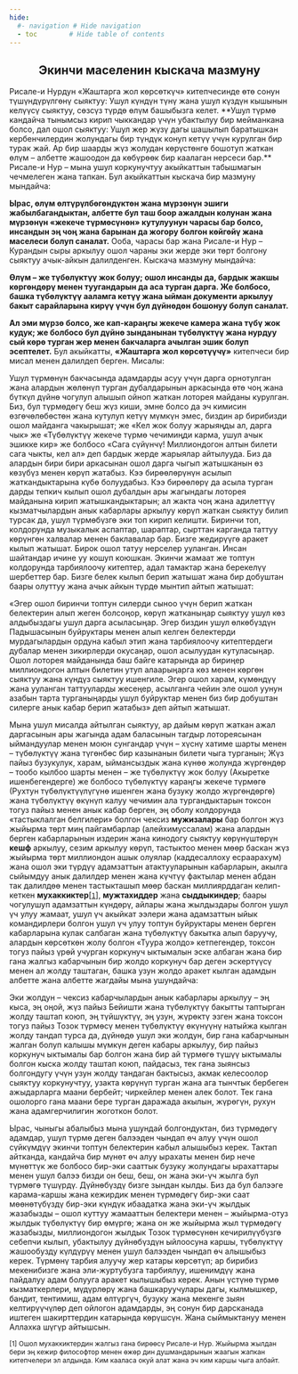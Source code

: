 ```yaml
---
hide:
  #- navigation # Hide navigation
  - toc        # Hide table of contents
---
```

<style>
    .t_center {
        text-align:center;
    }
</style>

<h2 class="t_center">Экинчи маселенин кыскача мазмуну</h2>
Рисале-и Нурдун «Жаштарга жол көрсөткүч» китепчесинде өтө сонун түшүндүрүлгөнү сыяктуу: Ушул күндүн түнү жана ушул күздүн кышынын келүүсү сыяктуу, сөзсүз түрдө өлүм башыбызга келет. **Ушул түрмө кандайча тынымсыз кирип чыккандар үчүн убактылуу бир мейманкана болсо, дал ошол сыяктуу: Ушул жер жүзү дагы шашылып баратышкан кербенчилердин жолундагы бир түндүк конуп кетүү үчүн курулган бир турак жай. Ар бир шаарды жүз жолудан көрүстөнгө бошотуп жаткан өлүм – албетте жашоодон да көбүрөөк бир каалаган нерсеси бар.** Рисале-и Нур – мына ушул коркунучтуу акыйкаттын табышмагын чечмелеген жана тапкан. Бул акыйкаттын кыскача бир мазмуну мындайча:

**Ырас, өлүм өлтүрүлбөгөндүктөн жана мүрзөнүн эшиги жабылбагандыктан, албетте бул таш боор ажалдын колунан жана мүрзөнүн «жекече түрмөсүнөн» кутулуунун чарасы бар болсо, инсандын эң чоң жана барынан да жогору болгон көйгөйү жана маселеси болуп саналат.** Ооба, чарасы бар жана Рисале-и Нур – Курандын сыры аркылуу ошол чараны эки жерде эки төрт болгону сыяктуу ачык-айкын далилденген. Кыскача мазмуну мындайча:   

**Өлүм – же түбөлүктүү жок болуу; ошол инсанды да, бардык жакшы көргөндөрү менен туугандарын да аса турган дарга. Же болбосо, башка түбөлүктүү ааламга кетүү жана ыйман документи аркылуу бакыт сарайларына кирүү үчүн бул дүйнөдөн бошонуу болуп саналат.**

**Ал эми мүрзө болсо, же кап-караңгы жекече камера жана түбү жок кудук; же болбосо бул дүйнө зынданынан түбөлүктүү жана нурдуу сый көрө турган жер менен бакчаларга ачылган эшик болуп эсептелет.** Бул акыйкатты, **«Жаштарга жол көрсөтүүчү»** китепчеси бир мисал менен далилдеп берген. Мисалы:

Ушул түрмөнүн бакчасында адамдарды асуу үчүн дарга орнотулган жана алардын жөлөнүп турган дубалдарынын аркасында өтө чоң жана бүткүл дүйнө чогулуп алышып ойноп жаткан лоторея майданы курулган. Биз, бул түрмөдөгү беш жүз киши, эмне болсо да эч кимисин өзгөчөлөбөстөн жана кутулуп кетүү мүмкүн эмес, биздин ар бирибизди ошол майданга чакырышат; же «Кел жок болуу жарыяңды ал, дарга чык» же «Түбөлүктүү жекече түрмө чечимиңди карма, ушул ачык эшикке кир» же болбосо «Сага сүйүнчү! Миллиондогон алтын билети сага чыкты, кел ал» деп бардык жерде жарыялар айтылууда. Биз да алардын бири бири аркасынан ошол дарга чыгып жатышканын өз көзүбүз менен көрүп жатабыз. Кээ бирөөлөрүнүн асылып жаткандыктарына күбө болуудабыз. Кээ бирөөлөрү да асыла турган дарды тепкич кылып ошол дубалдын ары жагындагы лоторея майданына кирип жатышкандыктарын; ал жакта чоң жана адилеттүү кызматчылардын анык кабарлары аркылуу көрүп жаткан сыяктуу билип турсак да, ушул түрмөбүзгө эки топ кирип келишти. Биринчи топ, колдорунда музыкалык аспаптар, шараптар, сырттан карганда таттуу көрүнгөн халвалар менен баклавалар бар. Бизге жедирүүгө аракет кылып жатышат. Бирок ошол татуу нерселер ууланган. Инсан шайтандар ичине уу кошуп коюшкан. Экинчи жамаат же топтун колдорунда тарбиялоочу китептер, адал тамактар жана берекелүү шербеттер бар. Бизге белек кылып берип жатышат жана бир добуштан баары олуттуу жана ачык айкын түрдө мынтип айтып жатышат:

«Эгер ошол биринчи топтун силерди сыноо үчүн берип жаткан белектерин алып жеген болсоңор, көрүп жатканыңар сыяктуу ушул көз алдыбыздагы ушул дарга асыласыңар. Эгер биздин ушул өлкөбүздүн Падышасынын буйруктары менен алып келген белектерди мурдагылардын ордуна кабыл этип жана тарбиялоочу китептердеги дубалар менен зикирлерди окусаңар, ошол асылуудан кутуласыңар. Ошол лоторея майданында баш байге катарында ар бириңер миллиондогон алтын билетин утуп алаарыңарга көз менен көргөн сыяктуу жана күндүз сыяктуу ишенгиле. Эгер ошол харам, күмөндүү жана ууланган таттууларды жесеңер, асылганга чейин эле ошол уунун азабын тарта турганыңарды ушул буйруктар менен биз бир добуштан силерге анык кабар берип жатабыз» деп айтып жатышат.

Мына ушул мисалда айтылган сыяктуу, ар дайым көрүп жаткан ажал даргасынын ары жагында адам баласынын тагдыр лотореясынан ыймандуулар менен моюн сунгандар үчүн – хүснү хатиме шарты менен – түбөлүктүү жана түгөнбөс бир казынанын билети чыга турганын; Жүз пайыз бузукулук, харам, ыймансыздык жана күнөө жолунда жүргөндөр – тообо кылбоо шарты менен – же түбөлүктүү жок болуу (Акыретке ишенбегендерге) же болбосо түбөлүктүү караңгы жекече түрмөгө (Рухтун түбөлүктүүлүгүнө ишенген жана бузуку жолдо жүргөндөргө) жана түбөлүктүү өкүнүп калуу чечимин ала тургандыктарын токсон тогуз пайыз менен анык кабар берген, эң оболу колдорунда «тастыклалган белгилери» болгон чексиз **мужизалары** бар болгон жүз жыйырма төрт миң пайгамбарлар (алейхимуссалам) жана алардын берген кабарларынын издерин жана кинодогу сыяктуу көрүнүштөрүн **кешф** аркылуу, сезим аркылуу көрүп, тастыктоо менен мөөр баскан жүз жыйырма төрт миллиондон ашык олуялар (каддесаллоху есраарахум) жана ошол эки түрдүү адамзаттын атактууларынын кабарларын, акылга сыйымдуу анык далилдер менен жана күчтүү фактылар менен абдан так далилдөө менен тастыкташып мөөр баскан миллиярддаган келип-кеткен **мухаккиктер**[[`1`](#quote1)], **мужтахиддер** жана **сыддыкиндер**; баары чогулушуп адамзаттын күндөрү, айлары жана жылдыздары болгон ушул үч улуу жамаат, ушул үч акыйкат ээлери жана адамзаттын ыйык командирлери болгон ушул үч улуу топтун буйруктары менен берген кабарларына кулак салбаган жана түбөлүктүү бакытка алып баруучу, алардын көрсөткөн жолу болгон «Туура жолдо» кетпегендер, токсон тогуз пайыз үрөй учурган коркунуч ыктымалын эске албаган жана бир гана жалгыз кабарчынын бир жолдо коркунуч бар деген эскертүүсү менен ал жолду таштаган, башка узун жолдо аракет кылган адамдын албетте жана албетте жагдайы мына ушундайча:

Эки жолдун – чексиз кабарчылардын анык кабарлары аркылуу – эң кыса, эң оңой, жүз пайыз Бейишти жана түбөлүктүү бакытты таптырган жолду таштап коюп, эң түйшүктүү, эң узун, жүрөктү эзген жана токсон тогуз пайыз Тозок түрмөсү менен түбөлүктүү өкүнүүнү натыйжа кылган жолду тандап турса да, дүйнөдө ушул эки жолдун, бир гана кабарчынын жалган болуп калышы мүмкүн деген кабары аркылуу, бир пайыз коркунуч ыктымалы бар болгон жана бир ай түрмөгө түшүү ыктымалы болгон кыска жолду таштап коюп, пайдасыз, тек гана зыянсыз болгондугу үчүн узун жолду тандаган бактысыз, акмак келесоолор сыяктуу коркунучтуу, узакта көрүнүп турган жана ага тынчтык бербеген ажыдарларга маани бербейт; чиркейлер менен алек болот. Тек гана ошолорго гана маани бере турган даражада акылын, жүрөгүн, рухун жана адамгерчилигин жоготкон болот.

Ырас, чыныгы абалыбыз мына ушундай болгондуктан, биз түрмөдөгү адамдар, ушул түрмө деген балээден чындап өч алуу үчүн ошол сүйкүмдүү экинчи топтун белектерин кабыл алышыбыз керек. Тактап айтканда, кандайча бир мүнөт өч алуу ырахаты менен бир нече мүнөттүк же болбосо бир-эки сааттык бузуку жолундагы ырахаттары менен ушул балээ бизди он беш, беш, он жана эки-үч жылга бул түрмөгө түшүрдү. Дүйнөбүздү бизге зындан кылды. Биз да бул балээге карама-каршы жана кежирдик менен түрмөдөгү бир-эки саат мөөнөтүбүздү бир-эки күндүк ибаадатка жана эки-үч жылдык жазабызды – ошол куттуу жамааттын белектери менен – жыйырма-отуз жылдык түбөлүктүү бир өмүргө; жана он же жыйырма жыл түрмөдөгү жазабызды, миллиондогон жылдык Тозок түрмөсүнөн кечирилүүбүзгө себепчи кылып, убактылуу дүйнөбүздүн ыйлоосуна каршы, түбөлүктүү жашообузду күлдүрүү менен ушул балээден чындап өч алышыбыз керек. Түрмөнү тарбия алуучу жер катары көрсөтүп; ар бирибиз мекенибизге жана эли-журтубузга тарбиялуу, ишенимдүү жана пайдалуу адам болууга аракет кылышыбыз керек. Анын үстүнө түрмө кызматкерлери, мүдүрлөрү жана башкаруучулары дагы, кылмышкер, бандит, тентимиш, адам өлтүргүч, бузуку жана мекенге зыян келтирүүчүлөр деп ойлогон адамдарды, эң сонун бир дарсканада иштеген шакирттердин катарында көрүшсүн. Жана сыймыктануу менен Аллахка шүгүр айтышсын.

<p id="quote1" style="font-size:12px;">[1] Ошол мухаккиктердин жалгыз гана бирөөсү Рисале-и Нур. Жыйырма жылдан бери эң кежир философтор менен өжөр дин душмандарынын жаагын жапкан китепчелери эл алдында. Ким кааласа окуй алат жана эч ким каршы чыга албайт.</p>